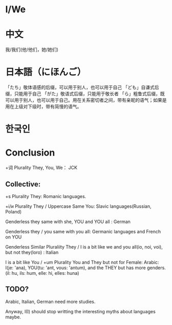 # I/We

# 中文
我/我们(他/他们，她/她们)

# 日本語（にほんご）

「たち」敬体语感的后缀，可以用于别人，也可以用于自己
「ども」自谦式后缀，只能用于自己
「がた」敬语式后缀，只能用于敬长者
「ら」粗鲁式后缀，既可以用于别人，也可以用于自己。用在关系密切者之间，带有亲昵的语气；如果是用在上级对下级时，带有简慢的语气。

# 한국인

# Conclusion

+词 Plurality They, You, We：  JCK

## Collective:

+s Plurality They:  Romanic languages.

+i/и Plurality They / Uppercase Same You:  Slavic languages(Russian, Poland)

Genderless they same with she, YOU and YOU all : German

Genderless they / you same with you all:  Germanic languages and French on YOU

Genderless Similar Pluraliity They / I is a bit like we and you all(io, noi, voi), but not they(loro) : Italian

I is a bit like You / +um Plurality You and They but not for Female: Arabic: I(je: 'ana), YOU(tu: 'ant, vous: 'antum), and the THEY but has more genders.(il: hu, ils: hum, elle: hi, elles: huna)

## TODO?

Arabic, Italian, German need more studies. 

Anyway, I(I) should stop writting the interesting myths about languages maybe. 
